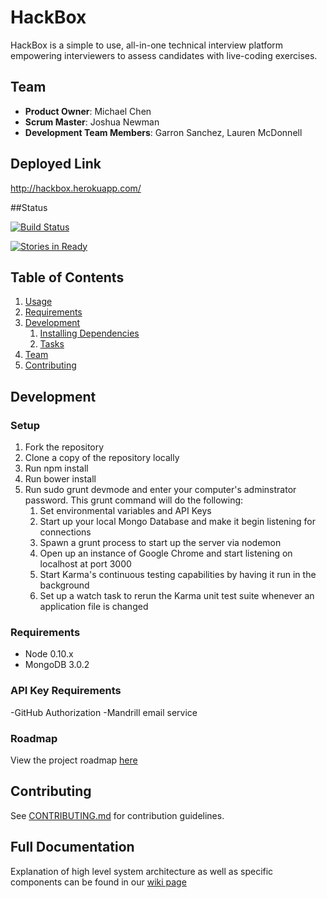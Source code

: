 # HackBox

HackBox is a simple to use, all-in-one technical interview platform empowering interviewers to assess candidates with live-coding exercises.

## Team

  - __Product Owner__: Michael Chen
  - __Scrum Master__: Joshua Newman
  - __Development Team Members__: Garron Sanchez, Lauren McDonnell

## Deployed Link

http://hackbox.herokuapp.com/


##Status

[![Build Status](https://secure.travis-ci.org/JaggedCloud/JaggedCloud.png)](http://travis-ci.org/JaggedCloud/JaggedCloud)

[![Stories in Ready](https://badge.waffle.io/jaggedcloud/jaggedcloud.svg?label=In%20Progress&title=In%20Progress)](http://waffle.io/jaggedcloud/jaggedcloud)
## Table of Contents

1. [Usage](#Usage)
1. [Requirements](#requirements)
1. [Development](#development)
    1. [Installing Dependencies](#installing-dependencies)
    1. [Tasks](#tasks)
1. [Team](#team)
1. [Contributing](#contributing)

## Development 

### Setup

1. Fork the repository
2. Clone a copy of the repository locally
3. Run npm install
4. Run bower install
5. Run sudo grunt devmode and enter your computer's adminstrator password. This grunt command will do the following:
    1. Set environmental variables and API Keys
    2. Start up your local Mongo Database and make it begin listening for connections
    3. Spawn a grunt process to start up the server via nodemon
    4. Open up an instance of Google Chrome and start listening on localhost at port 3000
    5. Start Karma's continuous testing capabilities by having it run in the background
    6. Set up a watch task to rerun the Karma unit test suite whenever an application file is changed
  
### Requirements

- Node 0.10.x
- MongoDB 3.0.2

### API Key Requirements

-GitHub Authorization
-Mandrill email service

### Roadmap

View the project roadmap [here](https://github.com/JaggedCloud/JaggedCloud/issues)


## Contributing

See [CONTRIBUTING.md](CONTRIBUTING.md) for contribution guidelines.

## Full Documentation

Explanation of high level system architecture as well as specific components can be found in our [wiki page](https://github.com/JaggedCloud/JaggedCloud/wiki)
